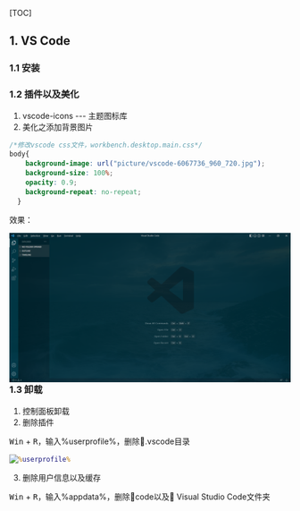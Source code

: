 [TOC]

## 1. VS Code

### 1.1 安装

### 1.2 插件以及美化

1. vscode-icons ---  主题图标库
2. 美化之添加背景图片

```css
/*修改vscode css文件，workbench.desktop.main.css*/  
body{
    background-image: url("picture/vscode-6067736_960_720.jpg");
    background-size: 100%;
    opacity: 0.9;
    background-repeat: no-repeat;
  }
```

效果：

<img src="../../00%20picture/image-20221023235814333.png" align="left" />



### 1.3 卸载

1. 控制面板卸载
2. 删除插件

<kbd>Win</kbd> + <kbd>R</kbd>，输入%userprofile%，删除:file_folder:.vscode目录

<img src="typora_picture/image-20221023152400969.png" align="left" />

```bat
%userprofile%
```

3. 删除用户信息以及缓存

<kbd>Win</kbd> + <kbd>R</kbd>，输入%appdata%，删除:file_folder:code以及:file_folder: Visual Studio Code文件夹